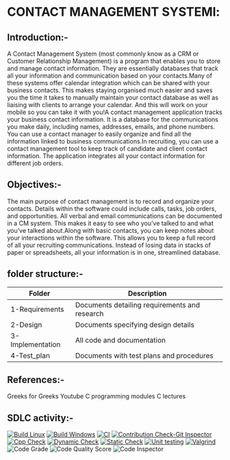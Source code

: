 #  CONTACT MANAGEMENT SYSTEMl:
## Introduction:-
 A Contact Management System (most commonly know as a CRM or Customer Relationship Management) is a program that enables you to store and manage contact information. They are essentially databases that track all your information and communication based on your contacts.Many of these systems offer calendar integration which can be shared with your business contacts. This makes staying organised much easier and saves you the time it takes to manually maintain your contact database as well as liaising with clients to arrange your calendar. And this will work on your mobile so you can take it with you!A contact management application tracks your business contact information. It is a database for the communications you make daily, including names, addresses, emails, and phone numbers. You can use a contact manager to easily organize and find all the information linked to business communications.In recruiting, you can use a contact management tool to keep track of candidate and client contact information. The application integrates all your contact information for different job orders.

## Objectives:-
The main purpose of contact management is to record and organize your contacts. Details within the software could include calls, tasks, job orders, and opportunities. All verbal and email communications can be documented in a CM system. This makes it easy to see who you’ve talked to and what you’ve talked about.Along with basic contacts, you can keep notes about your interactions within the software. This allows you to keep a full record of all your recruiting communications. Instead of losing data in stacks of paper or spreadsheets, all your information is in one, streamlined database.

## folder structure:-
|Folder|Description|
|------|------------|
|1-Requirements|Documents detailing requirements and research|
|2-Design|Documents specifying design details|
|3-Implementation|All code and documentation|
|4-Test_plan|Documents with test plans and procedures|

## References:-
Greeks for Greeks
Youtube C programming
modules C lectures

## SDLC activity:-
[![Build Linux](https://github.com/NagaveniGowthakatla/M1_Contact-Management-System_Util/actions/workflows/Build%20Linux.yml/badge.svg)](https://github.com/NagaveniGowthakatla/M1_Contact-Management-System_Util/actions/workflows/Build%20Linux.yml)
[![Build Windows](https://github.com/NagaveniGowthakatla/M1_Contact-Management-System_Util/actions/workflows/Build%20Windows.yml/badge.svg)](https://github.com/NagaveniGowthakatla/M1_Contact-Management-System_Util/actions/workflows/Build%20Windows.yml)
[![CI](https://github.com/NagaveniGowthakatla/M1_Contact-Management-System_Util/actions/workflows/CI.yml/badge.svg)](https://github.com/NagaveniGowthakatla/M1_Contact-Management-System_Util/actions/workflows/CI.yml)
[![Contribution Check-Git Inspector](https://github.com/NagaveniGowthakatla/M1_Contact-Management-System_Util/actions/workflows/Contribution%20Check-Git%20Inspector.yml/badge.svg)](https://github.com/NagaveniGowthakatla/M1_Contact-Management-System_Util/actions/workflows/Contribution%20Check-Git%20Inspector.yml)
[![Cpp Check](https://github.com/NagaveniGowthakatla/M1_Contact-Management-System_Util/actions/workflows/Cpp%20Check.yml/badge.svg)](https://github.com/NagaveniGowthakatla/M1_Contact-Management-System_Util/actions/workflows/Cpp%20Check.yml)
[![Dynamic Check](https://github.com/NagaveniGowthakatla/M1_Contact-Management-System_Util/actions/workflows/Dynamic%20Check.yml/badge.svg)](https://github.com/NagaveniGowthakatla/M1_Contact-Management-System_Util/actions/workflows/Dynamic%20Check.yml)
[![Static Check](https://github.com/NagaveniGowthakatla/M1_Contact-Management-System_Util/actions/workflows/Static%20Check.yml/badge.svg)](https://github.com/NagaveniGowthakatla/M1_Contact-Management-System_Util/actions/workflows/Static%20Check.yml)
[![Unit testing](https://github.com/NagaveniGowthakatla/M1_Contact-Management-System_Util/actions/workflows/Unit%20testing.yml/badge.svg)](https://github.com/NagaveniGowthakatla/M1_Contact-Management-System_Util/actions/workflows/Unit%20testing.yml)
[![Valgrind](https://github.com/NagaveniGowthakatla/M1_Contact-Management-System_Util/actions/workflows/Valgrind.yml/badge.svg)](https://github.com/NagaveniGowthakatla/M1_Contact-Management-System_Util/actions/workflows/Valgrind.yml)
![Code Grade](https://api.codiga.io/project/32161/status/svg)
![Code Quality Score](https://api.codiga.io/project/32161/score/svg)
![Code Inspector](https://user-images.githubusercontent.com/101544562/160539959-37101cbd-d037-41e7-bc2f-b95bc69d23fa.png)
